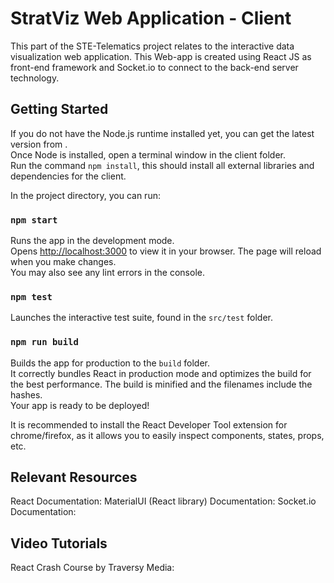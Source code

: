 # StratViz Web Application - Client
This part of the STE-Telematics project relates to the interactive data visualization web application. This Web-app is created using React JS as front-end framework and Socket.io to connect to the back-end server technology.

## Getting Started
If you do not have the Node.js runtime installed yet, you can get the latest version from <link href="https://nodejs.org/en/">.<br>
Once Node is installed, open a terminal window in the client folder.<br>
Run the command `npm install`, this should install all external libraries and dependencies for the client. <br>

In the project directory, you can run:

### `npm start`
Runs the app in the development mode.\
Opens [http://localhost:3000](http://localhost:3000) to view it in your browser.
The page will reload when you make changes.\
You may also see any lint errors in the console.

### `npm test`
Launches the interactive test suite, found in the `src/test` folder.

### `npm run build`
Builds the app for production to the `build` folder.\
It correctly bundles React in production mode and optimizes the build for the best performance.
The build is minified and the filenames include the hashes.\
Your app is ready to be deployed!

It is recommended to install the React Developer Tool extension for chrome/firefox, as it allows you to easily inspect components, states, props, etc. <link href="https://chrome.google.com/webstore/detail/react-developer-tools/fmkadmapgofadopljbjfkapdkoienihi?hl=en">
## Relevant Resources
<!-- Provide-->
React Documentation: <link href="https://reactjs.org/docs/getting-started.html">
MaterialUI (React library) Documentation: <link href="https://mui.com/material-ui/getting-started/installation/">
Socket.io Documentation: <link href="https://socket.io/docs/v4/">
## Video Tutorials
React Crash Course by Traversy Media: <link href="youtube.com/watch?v=w7ejDZ8SWv8">



